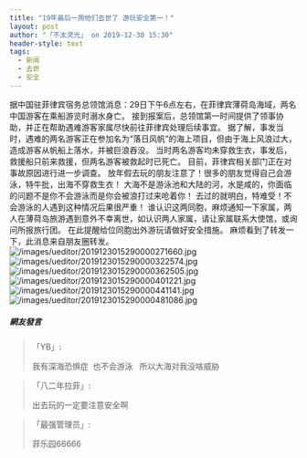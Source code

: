 ```yaml
---
title: "19年最后一周他们去世了 游玩安全第一！"
layout: post
author: "「不太灵光」 on 2019-12-30 15:30"
header-style: text
tags:
  - 新闻
  - 去世
  - 安全
---
```


据中国驻菲律宾宿务总领馆消息：29日下午6点左右，在菲律宾薄荷岛海域，两名中国游客在乘船游览时溺水身亡。
接到报案后，总领馆第一时间提供了领事协助，并正在帮助遇难游客家属尽快前往菲律宾处理后续事宜。
据了解，事发当时，遇难的两名游客正在参加名为“落日风帆”的海上项目，但由于海上风浪过大，造成游客从帆船上落水，并被巨浪吞没。
当时两名游客均未穿救生衣，事发后，救援船只前来救援，但两名游客被救起时已死亡。
目前，菲律宾相关部门正在对事故原因进行进一步调查。
放年假去玩的朋友注意了！很多的朋友觉得自己会游泳，特牛批，出海不穿救生衣！
大海不是游泳池和大陆的河，水是咸的，你面临的问题不是你不会游泳而是你会被浪打过来呛着你！
去过的就明白，特难受！不会游泳的人遇到这种情况后果很严重！
谁认识这两同胞，麻烦通知一下家属，两人在薄荷岛旅游遇到意外不幸离世，如认识两人家属，请让家属联系大使馆，或询问所报旅行团。
在此提醒给位同胞出外游玩请做好安全措施。
麻烦看到了转发一下，此消息来自朋友圈转发。<input type="hidden" value="菲乐园提供">
<img src="http://images.feileyuan.com/images/ueditor/2019123015290000271660.jpg" title="/images/ueditor/2019123015290000271660.jpg" alt="/images/ueditor/2019123015290000271660.jpg">
<img src="http://images.feileyuan.com/images/ueditor/2019123015290000322574.jpg" title="/images/ueditor/2019123015290000322574.jpg" alt="/images/ueditor/2019123015290000322574.jpg">
<img src="http://images.feileyuan.com/images/ueditor/2019123015290000362505.jpg" title="/images/ueditor/2019123015290000362505.jpg" alt="/images/ueditor/2019123015290000362505.jpg">
<img src="http://images.feileyuan.com/images/ueditor/2019123015290000401221.jpg" title="/images/ueditor/2019123015290000401221.jpg" alt="/images/ueditor/2019123015290000401221.jpg">
<img src="http://images.feileyuan.com/images/ueditor/2019123015290000441141.jpg" title="/images/ueditor/2019123015290000441141.jpg" alt="/images/ueditor/2019123015290000441141.jpg">
<img src="http://images.feileyuan.com/images/ueditor/2019123015290000481086.jpg" title="/images/ueditor/2019123015290000481086.jpg" alt="/images/ueditor/2019123015290000481086.jpg">

##### 網友發言 
> 「YB」:
> <p>我有深海恐惧症&nbsp; 也不会游泳&nbsp; &nbsp;所以大海对我没啥威胁</p>

> 「八二年拉菲」:
> <p>出去玩的一定要注意安全啊</p>

> 「最强管理员」:
> <p>菲乐园66666</p>


